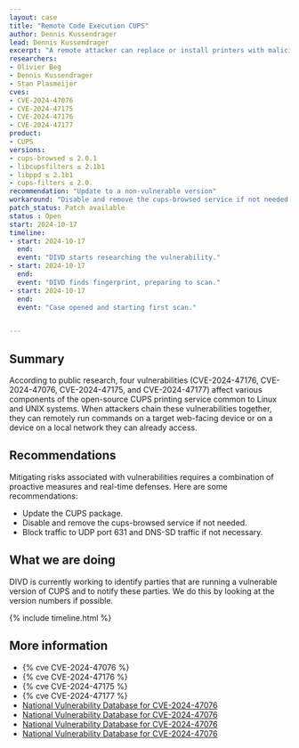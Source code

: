 ```yaml
---
layout: case
title: "Remote Code Execution CUPS"
author: Dennis Kussendrager
lead: Dennis Kussendrager
excerpt: "A remote attacker can replace or install printers with malicious IPP URLs, leading to arbitrary command execution when a print job is started."
researchers:
- Olivier Beg
- Dennis Kussendrager
- Stan Plasmeijer
cves:
- CVE-2024-47076
- CVE-2024-47175
- CVE-2024-47176
- CVE-2024-47177 
product:
- CUPS
versions: 
- cups-browsed ≤ 2.0.1
- libcupsfilters ≤ 2.1b1
- libppd ≤ 2.1b1
- cups-filters ≤ 2.0.
recommendation: "Update to a non-vulnerable version"
workaround: "Disable and remove the cups-browsed service if not needed. Block traffic to UDP port 631 and DNS-SD traffic if not necessary."
patch_status: Patch available
status : Open
start: 2024-10-17
timeline:
- start: 2024-10-17
  end:
  event: "DIVD starts researching the vulnerability."
- start: 2024-10-17
  end:
  event: "DIVD finds fingerprint, preparing to scan."
- start: 2024-10-17
  end:
  event: "Case opened and starting first scan."


---
```


## Summary
According to public research, four vulnerabilities (CVE-2024-47176, CVE-2024-47076, CVE-2024-47175, and CVE-2024-47177) affect various components of the open-source CUPS printing service common to Linux and UNIX systems. When attackers chain these vulnerabilities together, they can remotely run commands on a target web-facing device or on a device on a local network they can already access.

## Recommendations
Mitigating risks associated with vulnerabilities requires a combination of proactive measures and real-time defenses. Here are some recommendations:  

- Update the CUPS package. 
- Disable and remove the cups-browsed service if not needed. 
- Block traffic to UDP port 631 and DNS-SD traffic if not necessary. 

## What we are doing
DIVD is currently working to identify parties that are running a vulnerable version of CUPS and to notify these parties. We do this by looking at the version numbers if possible. 

{% include timeline.html %}

## More information

* {% cve CVE-2024-47076 %}
* {% cve CVE-2024-47176 %}
* {% cve CVE-2024-47175 %}
* {% cve CVE-2024-47177 %}
* [National Vulnerability Database for CVE-2024-47076](https://nvd.nist.gov/vuln/detail/CVE-2024-47076)
* [National Vulnerability Database for CVE-2024-47076](https://nvd.nist.gov/vuln/detail/CVE-2024-47176)
* [National Vulnerability Database for CVE-2024-47076](https://nvd.nist.gov/vuln/detail/CVE-2024-47175)
* [National Vulnerability Database for CVE-2024-47076](https://nvd.nist.gov/vuln/detail/CVE-2024-47177)


